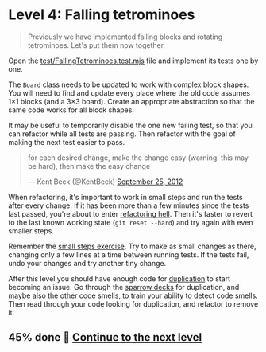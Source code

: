# Level 4: Falling tetrominoes

> Previously we have implemented falling blocks and rotating tetrominoes. Let's put them now together.

Open the [test/FallingTetrominoes.test.mjs](../test/FallingTetrominoes.test.mjs) file and implement its tests one by
one.

The `Board` class needs to be updated to work with complex block shapes. You will need to find and update every place
where the old code assumes 1×1 blocks (and a 3×3 board). Create an appropriate abstraction so that the same code works
for all block shapes.

It may be useful to temporarily disable the one new failing test, so that you can refactor while all tests are passing.
Then refactor with the goal of making the next test easier to pass.

<blockquote class="twitter-tweet"><p lang="en" dir="ltr">for each desired change, make the change easy (warning: this may be hard), then make the easy change</p>&mdash; Kent Beck (@KentBeck) <a href="https://twitter.com/KentBeck/status/250733358307500032?ref_src=twsrc%5Etfw">September 25, 2012</a></blockquote>

When refactoring, it's important to work in small steps and run the tests after every change. If it has been more than a
few minutes since the tests last passed, you're about to enter [refactoring hell](https://wiki.c2.com/?RefactoringHell).
Then it's faster to revert to the last known working state (`git reset --hard`) and try again with even smaller steps.

Remember the [small steps exercise](https://github.com/luontola/tdd-mooc-small-steps). Try to make as small changes as
there, changing only a few lines at a time between running tests. If the tests fail, undo your changes and try another
tiny change.

After this level you should have enough code for [duplication](https://tdd.mooc.fi/2-design#duplication) to start
becoming an issue. Go through
the [sparrow decks](https://llewellynfalco.blogspot.com/p/sparrow-decks.html) for duplication, and maybe also the other
code smells, to train your ability to detect code smells. Then read through your code looking for duplication, and
refactor to remove it.

## 45% done 🚀 [Continue to the next level](level-5.md)
